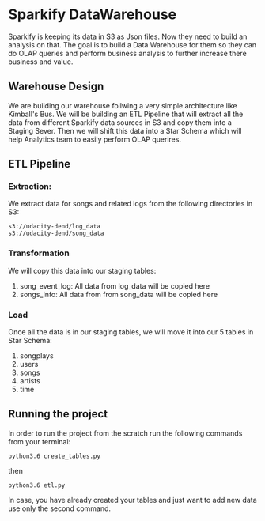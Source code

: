 # Sparkify DataWarehouse
Sparkify is keeping its data in S3 as Json files. Now they need to build an analysis on that. The goal is to build a Data Warehouse for them so they can do OLAP queries and perform business analysis to further increase there business and value.


## Warehouse Design
We are building our warehouse follwing a very simple architecture like Kimball's Bus. We will be building an ETL Pipeline that will extract all the data from different Sparkify data sources in S3 and copy them into a Staging Sever. Then we will shift this data into a Star Schema which will help Analytics team to easily perform OLAP querires.


## ETL Pipeline
### Extraction:
We extract data for songs and related logs from the following directories in S3:
```
s3://udacity-dend/log_data
s3://udacity-dend/song_data
```


### Transformation
We will copy this data into our staging tables:
1. song_event_log: All data from log_data will be copied here
2. songs_info: All data from from song_data will be copied here

### Load
Once all the data is in our staging tables, we will move it into our 5 tables in Star Schema:
1. songplays
2. users
3. songs
4. artists
5. time


## Running the project
In order to run the project from the scratch run the following commands from your terminal:
```
python3.6 create_tables.py
```

then
```
python3.6 etl.py
```

In case, you have already created your tables and just want to add new data use only the second command.
